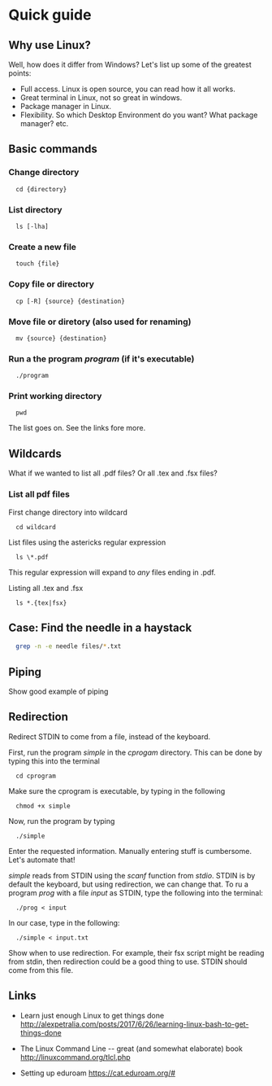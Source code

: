 # Quick guide

## Why use Linux?

Well, how does it differ from Windows? Let's list up some of the greatest
points:

* Full access. Linux is open source, you can read how it all works.
* Great terminal in Linux, not so great in windows.
* Package manager in Linux.
* Flexibility. So which Desktop Environment do you want? What package manager?
  etc.

## Basic commands

### Change directory
```
  cd {directory}
```

### List directory
```
  ls [-lha]
```

### Create a new file
```
  touch {file}
```

### Copy file or directory
```
  cp [-R] {source} {destination}
```

### Move file or diretory (also used for renaming)
```
  mv {source} {destination}
```

### Run a the program *program* (if it's executable)
```
  ./program
```

### Print working directory
```
  pwd 
```

The list goes on. See the links fore more.

## Wildcards

What if we wanted to list all .pdf files? Or all .tex and .fsx files?

### List all pdf files

First change directory into wildcard

```
  cd wildcard
```

List files using the astericks regular expression

```
  ls \*.pdf
```

This regular expression will expand to *any* files ending in .pdf.

Listing all .tex and .fsx

```
  ls *.{tex|fsx}
```

## Case: Find the needle in a haystack

```bash
  grep -n -e needle files/*.txt
```

## Piping

Show good example of piping

## Redirection

Redirect STDIN to come from a file, instead of the keyboard.

First, run the program *simple* in the *cprogam* directory. This can be done by
typing this into the terminal

```
  cd cprogram
```

Make sure the cprogram is executable, by typing in the following

```
  chmod +x simple
```

Now, run the program by typing

```
  ./simple
```

Enter the requested information. Manually entering stuff is cumbersome. Let's
automate that!

*simple* reads from STDIN using the *scanf* function from *stdio*. STDIN is by
default the keyboard, but using redirection, we can change that. To ru a program
*prog* with a file *input* as STDIN, type the following into the terminal:

```
  ./prog < input
```

In our case, type in the following:


```
  ./simple < input.txt
```

Show when to use redirection. For example, their fsx script might be reading from
stdin, then redirection could be a good thing to use. STDIN should come from
this file.

## Links

* Learn just enough Linux to get things done
    http://alexpetralia.com/posts/2017/6/26/learning-linux-bash-to-get-things-done

* The Linux Command Line -- great (and somewhat elaborate) book
    http://linuxcommand.org/tlcl.php

* Setting up eduroam
    https://cat.eduroam.org/#

